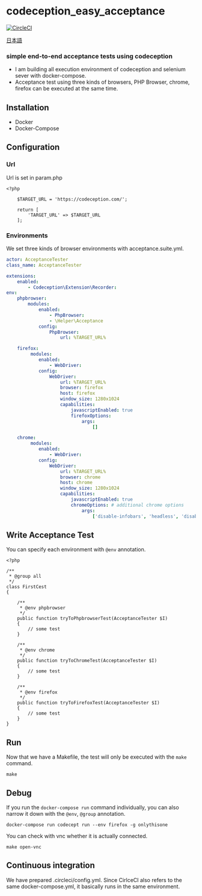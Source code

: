 # codeception_easy_acceptance

[![CircleCI](https://circleci.com/gh/MiuraKatsu/codeception_easy_acceptance.svg?style=svg)](https://circleci.com/gh/MiuraKatsu/codeception_easy_acceptance)

[日本語](README.ja.md)

### simple end-to-end acceptance tests using codeception

* I am building all execution environment of codeception and selenium sever with docker-compose.
* Acceptance test using three kinds of browsers, PHP Browser, chrome, firefox can be executed at the same time.
    

## Installation

* Docker
* Docker-Compose

## Configuration

### Url

Url is set in param.php

```php:tests/param.php
<?php

    $TARGET_URL = 'https://codeception.com/';

    return [
        'TARGET_URL' => $TARGET_URL
    ];
```

### Environments

We set three kinds of browser environments with acceptance.suite.yml.

```yaml:tests/acceptance.suite.yml
actor: AcceptanceTester
class_name: AcceptanceTester

extensions:
    enabled:
        - Codeception\Extension\Recorder:
env:
    phpbrowser:
        modules:
            enabled:
                - PhpBrowser:
                - \Helper\Acceptance
            config:
                PhpBrowser:
                    url: %TARGET_URL%

    firefox:
         modules:
            enabled:
                - WebDriver:
            config:
                WebDriver:
                    url: %TARGET_URL%
                    browser: firefox
                    host: firefox
                    window_size: 1280x1024
                    capabilities:
                        javascriptEnabled: true
                        firefoxOptions:
                            args:
                                []

    chrome:
         modules:
            enabled:
                - WebDriver:
            config:
                WebDriver:
                    url: %TARGET_URL%
                    browser: chrome
                    host: chrome
                    window_size: 1280x1024
                    capabilities:
                        javascriptEnabled: true
                        chromeOptions: # additional chrome options
                            args:
                                ['disable-infobars', 'headless', 'disable-gpu']
```

## Write Acceptance Test

You can specify each environment with ```@env``` annotation.

```
<?php

/**
 * @group all
 */
class FirstCest
{

    /**
     * @env phpbrowser
     */
    public function tryToPhpbrowserTest(AcceptanceTester $I)
    {
        // some test
    }

    /**
     * @env chrome
     */
    public function tryToChromeTest(AcceptanceTester $I)
    {
        // some test
    }

    /**
     * @env firefox
     */
    public function tryToFirefoxTest(AcceptanceTester $I)
    {
        // some test
    }
}
```

## Run

Now that we have a Makefile, the test will only be executed with the ```make``` command.

```
make
```

## Debug

If you run the ```docker-compose run``` command individually, you can also narrow it down with the ```@env```, ```@group``` annotation.

```
docker-compose run codecept run --env firefox -g onlythisone
```

You can check with vnc whether it is actually connected.


```
make open-vnc
```

## Continuous integration

We have prepared .circleci/config.yml. Since CirlceCI also refers to the same docker-compose.yml, it basically runs in the same environment.
